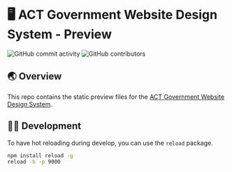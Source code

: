 # 🖥️ ACT Government Website Design System - Preview

![GitHub commit activity](https://img.shields.io/github/commit-activity/m/ACTGov-Design-System/ACT-Website-Design-System-Preview?style=flat-square) ![GitHub contributors](https://img.shields.io/github/contributors/ACTGov-Design-System/ACT-Website-Design-System-Preview?style=flat-square)

<!-- | Directory          | Function  | Description                                                     |
| ------------------ | --------- | --------------------------------------------------------------- |
| `.storybook`       | framework | Storybook configuration                                         |
| `src`              | content   | documentation, design tokens, components, patterns and previews |
| `storybook-static` | build     | static application directory                                    | -->

## 🌏 Overview

This repo contains the static preview files for the [ACT Government Website Design System](https://github.com/ACTGov-Design-System/ACT-Website-Design-System).


## 👩‍💻 Development

To have hot reloading during develop, you can use the `reload` package.

```sh
npm install reload -g
reload -b -p 9000
```
